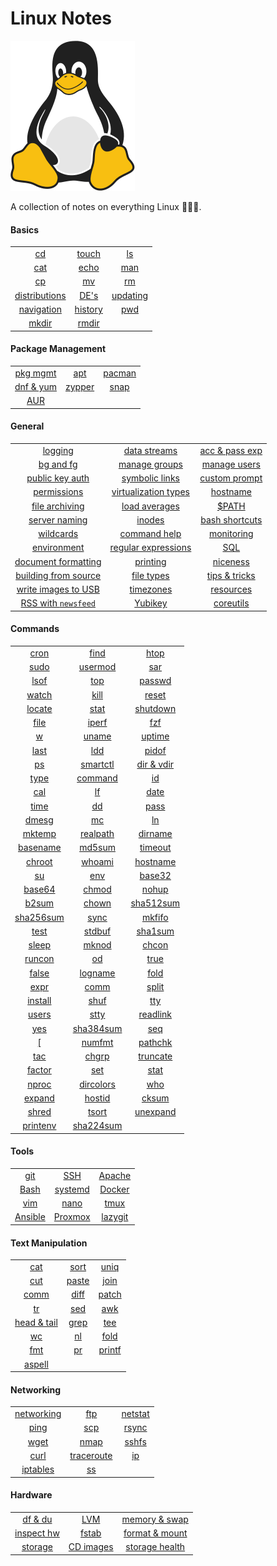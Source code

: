 # Linux Notes 

![Linux Penguin Logo](./img/penguin.png)

A collection of notes on everything Linux 🐧🐧🐧. 

#### Basics

| | | |
| :-------: | :-------: | :-------: |
| [cd](./basics/cd.md) | [touch](./basics/touch.md) | [ls](./basics/ls.md) |
| [cat](./text_manipulation/cat.md) | [echo](./basics/echo.md) | [man](./basics/man.md) |
| [cp](./basics/cp.md) | [mv](./basics/mv.md) | [rm](./basics/rm.md) |
| [distributions](./basics/distro.md) | [DE's](./basics/de.md) | [updating](./basics/updating.md) |
| [navigation](./basics/navigation.md) | [history](./basics/history.md) | [pwd](./basics/pwd.md) |
| [mkdir](./basics/mkdir.md) | [rmdir](./basics/rmdir.md) | |

#### Package Management 

| | | |
| :-------: | :-------: | :-------: |
| [pkg mgmt](./pkg_mgmt/pkg_mgmt.md) | [apt](./pkg_mgmt/apt.md) | [pacman](./pkg_mgmt/pacman.md) | 
| [dnf & yum](./pkg_mgmt/dnf_yum.md) | [zypper](./pkg_mgmt/zypper.md) | [snap](./pkg_mgmt/snap.md) |
| [AUR](./pkg_mgmt/aur.md) | | |

#### General

| | | |
| :-------: | :-------: | :-------: |
| [logging](./misc/logging.md) | [data streams](./misc/data-streams.md) | [acc & pass exp](./misc/acc_pass_exp.md) |
| [bg and fg](./misc/bg_fg.md) | [manage groups](./misc/group_mgmt.md) | [manage users](./misc/user_mgmt.md)|
| [public key auth](./misc/pub_key.md) | [symbolic links](./misc/sym_links.md) | [custom prompt](./misc/custom_prompt.md) |
| [permissions](./misc/permissions.md) | [virtualization types](./misc/vm_types.md) | [hostname](./misc/hostname.md) |
| [file archiving](./misc/archiving.md) | [load averages](./misc/load_avg.md) | [$PATH](./misc/path.md) |
| [server naming](./misc/srv_naming.md) | [inodes](./misc/inodes.md) | [bash shortcuts](./misc/shortcuts.md) |
| [wildcards](./misc/wildcards.md) | [command help](./misc/cmd_help.md) | [monitoring](./misc/monitoring.md) |
| [environment](./misc/environment.md) | [regular expressions](./misc/regex.md) | [SQL](./misc/sql.md) |
| [document formatting](./misc/doc_format.md) | [printing](./misc/printing.md) | [niceness](./misc/niceness.md) |
| [building from source](./misc/building/ToC.md) | [file types](./misc/file_types.md) | [tips & tricks](./misc/tips_and_tricks.md) |
| [write images to USB](./misc/usbimager.md) | [timezones](./misc/timezone.md) | [resources](./misc/resources.md) |
| [RSS with `newsfeed`](./misc/rss.md) | [Yubikey](./misc/yubikey.md) | [coreutils](./misc/coreutils.md) |

#### Commands 

| | | |
| :-------: | :-------: | :-------: |
| [cron](./commands/cron.md) | [find](./commands/find.md) | [htop](./commands/htop.md) |
| [sudo](./commands/sudo.md) | [usermod](./commands/usermod.md) | [sar](./commands/sar.md) |
| [lsof](./commands/lsof.md) | [top](./commands/top.md) | [passwd](./commands/passwd.md) |
| [watch](./commands/watch.md) | [kill](./commands/kill.md) | [reset](./commands/reset.md) 
| [locate](./commands/locate.md) | [stat](./commands/stat.md) | [shutdown](./commands/shutdown.md) |
| [file](./commands/file.md) | [iperf](./commands/iperf.md) | [fzf](./commands/fzf.md) |
| [w](./commands/w.md) | [uname](./commands/uname.md) | [uptime](./commands/uptime.md) |
| [last](./commands/last.md) | [ldd](./commands/ldd.md) | [pidof](./commands/pidof.md) |
| [ps](./commands/ps.md) | [smartctl](./commands/smartctl.md) | [dir & vdir](./commands/dir.md) |
| [type](./commands/type.md) | [command](./commands/command.md) | [id](./commands/id.md) |
| [cal](./commands/cal.md) | [lf](./commands/lf.md) | [date](./commands/date.md) |
| [time](./commands/time.md) | [dd](./commands/dd.md) | [pass](./commands/pass.md) |
| [dmesg](./commands/dmesg.md) | [mc](./commands/mc.md) | [ln](./commands/ln.md) |
| [mktemp](./commands/mktemp.md) | [realpath](./commands/realpath.md) | [dirname](./commands/dirname.md) |
| [basename](./commands/basename.md) | [md5sum](./commands/md5sum.md) | [timeout](./commands/timeout.md) |
| [chroot](./commands/chroot.md) | [whoami](./commands/whoami.md) | [hostname](./commands/hostname.md) |
| [su](./commands/su.md) | [env](./commands/env.md) | [base32](./commands/base32.md) |
| [base64](./commands/base64.md) | [chmod](./commands/chmod.md) | [nohup](./commands/nohup.md) |
| [b2sum](./commands/b2sum.md) | [chown](./commands/chown.md) | [sha512sum](./commands/sha512sum.md) |
| [sha256sum](./commands/sha256sum.md) | [sync](./commands/sync.md) | [mkfifo](./commands/mkfifo.md) |
| [test](./commands/test.md) | [stdbuf](./commands/stdbuf.md) | [sha1sum](./commands/sha1sum.md) |
| [sleep](./commands/sleep.md) | [mknod](./commands/mknod.md) | [chcon](./commands/chcon.md) |
| [runcon](./commands/runcon.md) | [od](./commands/od.md) | [true](./commands/true.md) |
| [false](./commands/false.md) | [logname](./commands/logname.md) | [fold](./commands/fold.md) |
| [expr](./commands/expr.md) | [comm](./commands/comm.md) | [split](./commands/split.md) |
| [install](./commands/install.md) | [shuf](./commands/shuf.md) | [tty](./commands/tty.md) |
| [users](./commands/users.md) | [stty](./commands/stty.md) | [readlink](./commands/readlink.md) |
| [yes](./commands/yes.md) | [sha384sum](./commands/sha384sum.md) | [seq](./commands/seq.md) |
| [\[](./commands/[.md) | [numfmt](./commands/numfmt.md) | [pathchk](./commands/pathchk.md) |
| [tac](./commands/tac.md) | [chgrp](./commands/chgrp.md) | [truncate](./commands/truncate.md) |
| [factor](./commands/factor.md) | [set](./commands/set.md) | [stat](./commands/stat.md) |
| [nproc](./commands/nproc.md) | [dircolors](./commands/dircolors.md) | [who](./commands/who.md) |
| [expand](./commands/expand.md) | [hostid](./commands/hostid.md) | [cksum](./commands/cksum.md) |
| [shred](./commands/shred.md) | [tsort](./commands/tsort.md) | [unexpand](./commands/unexpand.md) |
| [printenv](./commands/printenv.md) | [sha224sum](./commands/sha224sum.md) | |

#### Tools 

| | | |
| :-------: | :-------: | :-------: |
| [git](./tools/git/README.md) | [SSH](./tools/ssh/README.md) | [Apache](./tools/apache.md) |
| [Bash](./tools/bash/README.md) | [systemd](./tools/systemd/README.md) | [Docker](./tools/docker/README.md) |
| [vim](./tools/vim/ToC.md) | [nano](./tools/nano.md) | [tmux](./tools/tmux/01-intro.md) |
| [Ansible](./tools/ansible/01-intro.md) | [Proxmox](./tools/proxmox/ToC.md) | [lazygit](./tools/lazygit.md) |

#### Text Manipulation

| | | |
| :-------: | :-------: | :-------: |
| [cat](./text_manipulation/cat.md) | [sort](./text_manipulation/sort.md) | [uniq](./text_manipulation/uniq.md) |
| [cut](./text_manipulation/cut.md) | [paste](./text_manipulation/paste.md) | [join](./text_manipulation/join.md) |
| [comm](./text_manipulation/comm.md) | [diff](./text_manipulation/diff.md) | [patch](./text_manipulation/patch.md) |
| [tr](./text_manipulation/tr.md) | [sed](./text_manipulation/sed.md) | [awk](./text_manipulation/awk.md) |
| [head & tail](./text_manipulation/head_tail.md) | [grep](./text_manipulation/grep.md) | [tee](./text_manipulation/tee.md) |
| [wc](./text_manipulation/wc.md) | [nl](./text_manipulation/nl.md) | [fold](./text_manipulation/fold.md) |
| [fmt](./text_manipulation/fmt.md) | [pr](./text_manipulation/pr.md) | [printf](./text_manipulation/printf.md) |
| [aspell](./text_manipulation/aspell.md) | | |

#### Networking 

| | | |
| :-------: | :-------: | :-------: |
| [networking](./networking/networking.md) | [ftp](./networking/ftp.md) | [netstat](./networking/netstat.md) |
| [ping](./networking/ping.md) | [scp](./networking/scp.md) | [rsync](./networking/rsync.md) |
| [wget](./networking/wget.md) | [nmap](./networking/nmap.md) | [sshfs](./networking/sshfs.md) |
| [curl](./networking/curl.md) | [traceroute](./networking/traceroute.md) | [ip](./networking/ip.md) |
| [iptables](./networking/iptables/iptables.md) | [ss](./networking/ss.md) | |

#### Hardware

| | | |
| :-------: | :-------: | :-------: |
| [df & du](./hardware/df_du.md) | [LVM](./hardware/lvm.md) | [memory & swap](./hardware/mem_swap.md) |
| [inspect hw](./hardware/inspect_hw.md) | [fstab](./hardware/fstab.md) | [format & mount](./hardware/volume_mgmt.md) |
| [storage](./hardware/storage.md) | [CD images](./hardware/cd_iso.md) | [storage health](./commands/smartctl.md) |
